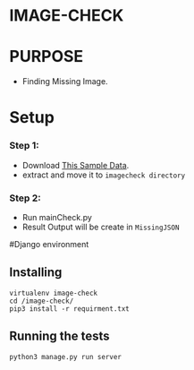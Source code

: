 # IMAGE-CHECK
# PURPOSE
- Finding Missing Image.

# Setup

### Step 1: 
- Download [This Sample Data](https://quadinc.box.com/s/7eggpin5piuwewu6xqs9qi3n36eryzfb).
- extract and move it to `imagecheck directory`

### Step 2:
- Run mainCheck.py
- Result Output will be create in `MissingJSON`

#Django environment

## Installing
```
virtualenv image-check
cd /image-check/
pip3 install -r requirment.txt
```
## Running the tests

```
python3 manage.py run server
```
